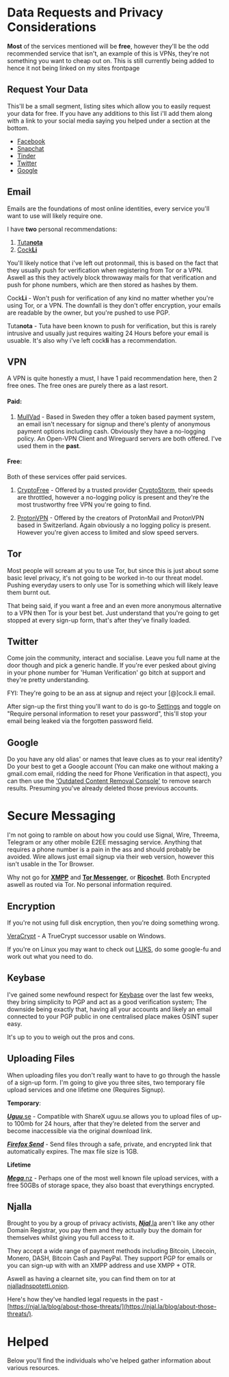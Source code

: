 # Data Requests and Privacy Considerations

**Most** of the services mentioned will be **free**, however they'll be the odd recommended service that isn't, an example of this is VPNs, they're not something you want to cheap out on. This is still currently being added to hence it not being linked on my sites frontpage

## Request Your Data

This'll be a small segment, listing sites which allow you to easily request your data for free. If you have any additions to this list i'll add them along with a link to your social media saying you helped under a section at the bottom.

 - [Facebook](https://www.facebook.com/help/contact/180237885820953)
 - [Snapchat](https://accounts.snapchat.com/accounts/downloadmydata)
 - [Tinder](https://www.help.tinder.com/hc/en-us/articles/115005626726-How-do-I-request-a-copy-of-my-personal-data-)
 - [Twitter](https://help.twitter.com/en/managing-your-account/how-to-download-your-twitter-archive)
 - [Google](https://takeout.google.com/settings/takeout?pli=1)

## Email

Emails are the foundations of most online identities, every service you'll want to use will likely require one.

I have **two** personal recommendations:

 1. [Tuta**nota**](https://tutanota.com)
 2. [Cock**Li**](https://cock.li)

You'll likely notice that i've left out protonmail, this is based on the fact that they usually push for verification when registering from Tor or a VPN. Aswell as this they actively block throwaway mails for that verification and push for phone numbers, which are then stored as hashes by them.

Cock**Li** - Won't push for verification of any kind no matter whether you're using Tor, or a VPN. The downfall is they don't offer encryption, your emails are readable by the owner, but you're pushed to use PGP.

Tuta**nota** - Tuta have been known to push for verification, but this is rarely intrusive and usually just requires waiting 24 Hours before your email is usuable. It's also why i've left cock**li** has a recommendation.

## VPN

A VPN is quite honestly a must, I have 1 paid recommendation here, then 2 free ones. The free ones are purely there as a last resort.

#### Paid:

 1. [MullVad](https://mullvad.net) - Based in Sweden they offer a token based payment system, an email isn't necessary for signup and there's plenty of anonymous payment options including cash. Obviously they have a no-logging policy. An Open-VPN Client and Wireguard servers are both offered. I've used them in the **past**.

#### Free:

Both of these services offer paid services.

 1. [CryptoFree](https://github.com/cryptostorm/cryptostorm_client_configuration_files/tree/master/cryptofree) - Offered by a trusted provider [CryptoStorm](https://cryptostorm.is), their speeds are throttled, however a no-logging policy is present and they're the most trustworthy free VPN you're going to find.
 
 3. [ProtonVPN](https://https://protonvpn.com/) - Offered by the creators of ProtonMail and ProtonVPN based in Switzerland. Again obviously a no logging policy is present. However you're given access to limited and slow speed servers.

## Tor

Most people will scream at you to use Tor, but since this is just about some basic level privacy, it's not going to be worked in-to our threat model. Pushing everyday users to only use Tor is something which will likely leave them burnt out.

That being said, if you want a free and an even more anonymous alternative to a VPN then Tor is your best bet. Just understand that you're going to get stopped at every sign-up form, that's after they've finally loaded.

## Twitter

Come join the community,  interact and socialise. Leave you full name at the door though and pick a generic handle. If you're ever pesked about giving in your phone number for 'Human Verification' go bitch at support and they're pretty understanding. 

FYI: They're going to be an ass at signup and reject your [@]cock.li email.

After sign-up the first thing you'll want to do is go-to [Settings](https://twitter.com/settings/account) and toggle on "Require personal information to reset your password", this'll stop your email being leaked via the forgotten password field.

## Google

Do you have any old alias' or names that leave clues as to your real identity? Do your best to get a Google account (You can make one without making a gmail.com email, ridding the need for Phone Verification in that aspect), you can then use the ['Outdated Content Removal Console'](https://www.google.com/webmasters/tools/removals?pli=1) to remove search results. Presuming you've already deleted those previous accounts.


# Secure Messaging

I'm not going to ramble on about how you could use Signal, Wire, Threema, Telegram or any other mobile E2EE messaging service. Anything that requires a phone number is a pain in the ass and should probably be avoided. Wire allows just email signup via their web version, however this isn't usable in the Tor Browser.

Why not go for [**XMPP**](https://xmpp.is) and [**Tor Messenger**](https://blog.torproject.org/tor-messenger-beta-chat-over-tor-easily), or [**Ricochet**](https://ricochet.im). Both Encrypted aswell as routed via Tor. No personal information required.



## Encryption

If you're not using full disk encryption, then you're doing something wrong.

[VeraCrypt](https://www.veracrypt.fr) -  A TrueCrypt successor usable on Windows.

If you're on Linux you may want to check out [LUKS](https://gitlab.com/cryptsetup/cryptsetup/), do some google-fu and work out what you need to do.

## Keybase

I've gained some newfound respect for [Keybase](https://keybase.io/) over the last few weeks, they bring simplicity to PGP and act as a good verification system; The downside being exactly that, having all your accounts and likely an email connected to your PGP public in one centralised place makes OSINT super easy.

It's up to you to weigh out the pros and cons.

## Uploading Files

When uploading files you don't really want to have to go through the hassle of a sign-up form. I'm going to give you three sites, two temporary file upload services and one lifetime one (Requires Signup).

****Temporary****:

[***Uguu***.se](https://uguu.se/) - Compatible with ShareX uguu.se allows you to upload files of up-to 100mb for 24 hours, after that they're deleted from the server and become inaccessible via the original download link.

[***Firefox Send***](https://send.firefox.com/) - Send files through a safe, private, and encrypted link that automatically expires. The max file size is 1GB.

****Lifetime****

[***Mega***.nz](http://mega.nz) - Perhaps one of the most well known file upload services, with a free 50GBs of storage space, they also boast that everythings encrypted. 


## Njalla

Brought to you by a group of privacy activists, [***Njal***.la](https://njal.la) aren't like any other Domain Registrar, you pay them and they actually buy the domain for themselves whilst giving you full access to it. 

They accept a wide range of payment methods including Bitcoin, Litecoin, Monero, DASH, Bitcoin Cash and PayPal. They support PGP for emails or you can sign-up with with an XMPP address and use XMPP + OTR.

Aswell as having a clearnet site, you can find them on tor at [njalladnspotetti.onion](http://njalladnspotetti.onion/). 

Here's how they've handled legal requests in the past - [https://njal.la/blog/about-those-threats/](https://njal.la/blog/about-those-threats/).


# Helped 

Below you'll find the individuals who've helped gather information about various resources.
